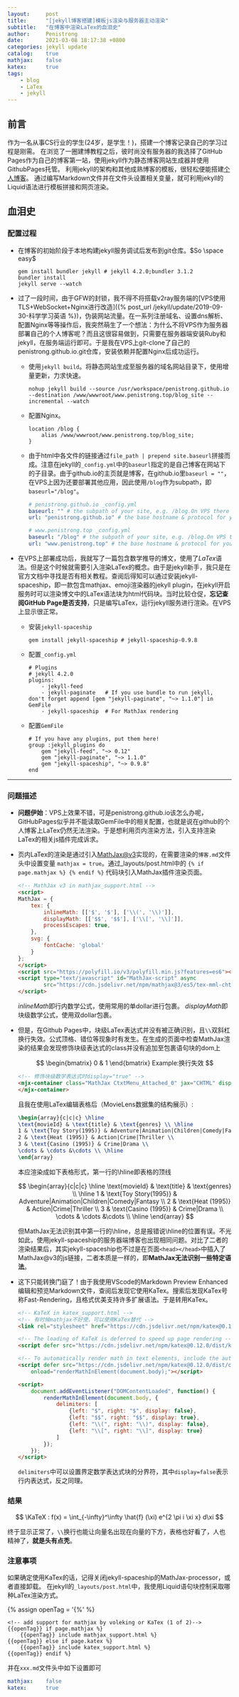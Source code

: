 ```yaml
---
layout:     post
title:      "[jekyll博客搭建]模板js渲染与服务器主动渲染"
subtitle:   "在博客中渲染LaTex的血泪史"
author:     Penistrong
date:       2021-03-08 18:17:38 +0800
categories: jekyll update
catalog:    true
mathjax:    false
katex:      true
tags:
    - blog
    - LaTex
    - jekyll
---
```


## 前言

作为一名从事CS行业的学生(24岁，是学生！)，搭建一个博客记录自己的学习过程是刚需。
在浏览了一圈建博教程之后，彼时尚没有服务器的我选择了GitHub Pages作为自己的博客第一站，使用jekyll作为静态博客网站生成器并使用GithubPages托管。
利用jekyll的架构和其他成熟博客的模板，很轻松便能搭建[个人博客](https://penistrong.github.io)。
通过编写Markdown文件并在文件头设置相关变量，就可利用jekyll的Liquid语法进行模板拼接和网页渲染。

## 血泪史

### 配置过程

- 在博客的初始阶段于本地构建jekyll服务调试后发布到git仓库。$So \space easy$

    ```shell
    gem install bundler jekyll # jekyll 4.2.0;bundler 3.1.2
    bundler install
    jekyll serve --watch
    ```

- 过了一段时间，由于GFW的封锁，我不得不将搭载v2ray服务端的[VPS使用TLS+WebSocket+Nginx进行改造]({% post_url /jekyll/update/2019-09-30-科学学习英语 %})，伪装网站流量。在一系列注册域名、设置dns解析、配置Nginx等等操作后，我突然萌生了一个想法：为什么不将VPS作为服务器部署自己的个人博客呢？而且这很容易做到，只需要在服务器端安装Ruby和jekyll，在服务端运行即可。于是我在VPS上git-clone了自己的penistrong.github.io.git仓库，安装依赖并配置Nginx后成功运行。
  - 使用`jekyll build`。将静态网站生成至服务器的域名网站目录下，使用增量更新，力求快速。

    ```shell
    nohup jekyll build --source /usr/workspace/penistrong.github.io --destination /www/wwwroot/www.penistrong.top/blog_site --incremental --watch
    ```

  - 配置Nginx。

    ```nginx
    location /blog {
        alias /www/wwwroot/www.penistrong.top/blog_site;
    }
    ```

  - 由于html中各文件的链接通过` file_path | prepend site.baseurl `拼接而成。注意在jekyll的`_config.yml`中的`baseurl`指定的是自己博客在网站下的子目录。由于github.io的主页就是博客，在github.io里`baseurl = ""`，在VPS上因为还要部署其他应用，因此使用`/blog`作为subpath，即`baseurl="/blog"`。

    ```yaml
    # penistrong.github.io _config.yml
    baseurl: "" # the subpath of your site, e.g. /blog.On VPS there is "/blog" while "" in penistrong.github.io
    url: "penistrong.github.io" # the base hostname & protocol for your site, e.g. http://example.com

    # www.penistrong.top _config.yml
    baseurl: "/blog" # the subpath of your site, e.g. /blog.On VPS there is "/blog" while "" in penistrong.github.io
    url: "www.penistrong.top" # the base hostname & protocol for your site, e.g. http://example.com 
    ```

- 在VPS上部署成功后，我就写了一篇包含数学推导的博文，使用了$LaTex$语法。但是这个时候就需要引入渲染LaTex的概念。由于是jekyll新手，我只是在官方文档中寻找是否有相关教程。查阅后得知可以通过安装jekyll-spaceship，即一款包含mathjax、emoji渲染器的jekyll plugin，在jekyll开启服务时可以渲染博文中的LaTex语法块为html代码块。当时比较仓促，**忘记查阅GitHub Page是否支持**，只是编写LaTex，运行jekyll服务进行渲染。在VPS上显示很正常。
  - 安装`jekyll-spaceship`

    ```shell
    gem install jekyll-spaceship # jekyll-spaceship-0.9.8
    ```

  - 配置`_config.yml`

    ```shell
    # Plugins
    # jekyll 4.2.0
    plugins:
        - jekyll-feed
        - jekyll-paginate   # If you use bundle to run jekyll, don't forget append [gem "jekyll-paginate", "~> 1.1.0"] in GemFile
        - jekyll-spaceship  # For MathJax rendering
    ```

  - 配置`GemFile`

    ```shell
    # If you have any plugins, put them here!
    group :jekyll_plugins do
        gem "jekyll-feed", "~> 0.12"
        gem "jekyll-paginate", "~> 1.1.0"
        gem "jekyll-spaceship", "~> 0.9.8"
    end
    ```

---

### 问题描述

- **问题伊始**：VPS上效果不错，可是penistrong.github.io该怎么办呢，GitHubPages似乎并不能读取GemFile中的相关配置，也就是说在github的个人博客上LaTex仍然无法渲染。于是想利用页内渲染方法，引入支持渲染LaTex的相关js插件完成诉求。

- 页内LaTex的渲染是通过引入[MathJax@v3](http://docs.mathjax.org/en/latest/index.html)实现的，在需要渲染的`博客.md`文件头中设置变量 `mathjax = true`。通过_layouts/post.html中的 `{% if page.mathjax %} {% endif %}` 代码块引入MathJax插件渲染页面。

    ```html
    <!-- MathJax v3 in mathjax_support.html -->
    <script>
    MathJax = {
        tex: {
            inlineMath: [['$', '$'], ['\\(', '\\)']],
            displayMath: [['$$', '$$'], ['\\[', '\\]']],
            processEscapes: true,
        },
        svg: {
            fontCache: 'global'
        }
    };
    </script>
    <script src="https://polyfill.io/v3/polyfill.min.js?features=es6"></script>
    <script type="text/javascript" id="MathJax-script" async
            src="https://cdn.jsdelivr.net/npm/mathjax@3/es5/tex-mml-chtml.js">
    </script>
    ```

    $inlineMath$即行内数学公式，使用常用的单dollar进行包裹。
    $displayMath$即块级数学公式，使用双dollar包裹。

- 但是，在Github Pages中，块级LaTex表达式并没有被正确识别，且`\\`双斜杠换行失效。公式顶格、错位等现象时有发生。在生成的页面中检查MathJax渲染的结果会发现修饰块级表达式的class并没有追加至包裹语句块的dom上

    $$ \begin{bmatrix} 0 & 1 \end{bmatrix}  Example:换行失效 $$

    ```html
    <!-- 修饰块级数学表达式时display="true" -->
    <mjx-container class="MathJax CtxtMenu_Attached_0" jax="CHTML" display="false" role="presentation" tabindex="0" ctxtmenu_couter="8" style="position:relative">
    </mjx-container>
    ```

    且我在使用LaTex编辑表格后（MovieLens数据集的结构展示）:

    ```LaTex
    \begin{array}{c|c|c} \hline
    \text{movieId} & \text{title} & \text{genres} \\ \hline
    1 & \text{Toy Story(1995)} & Adventure|Animation|Children|Comedy|Fantasy \\
    2 & \text{Heat (1995)} & Action|Crime|Thriller \\
    3 & \text{Casino (1995)} & Crime|Drama \\
    \cdots & \cdots &\cdots \\ \hline
    \end{array}
    ```

    本应渲染成如下表格形式，第一行的\hline即表格的顶线

    $$ \begin{array}{c|c|c} \hline
        \text{movieId} & \text{title} & \text{genres} \\ \hline
        1 & \text{Toy Story(1995)} & Adventure|Animation|Children|Comedy|Fantasy \\
        2 & \text{Heat (1995)} & Action|Crime|Thriller \\
        3 & \text{Casino (1995)} & Crime|Drama \\
        \cdots & \cdots &\cdots \\ \hline
    \end{array} $$

    但MathJax无法识别其中第一行的\hline，总是报错说\hline的位置有误。不光如此，使用jekyll-spaceship的服务器端博客也出现相同问题。对比了二者的渲染结果后，其实jekyll-spaceship也不过是在页面`<head></head>`中插入了MathJax@v3的js链接，二者本质是一样的，即**MathJax无法识别一些特定语法**。

- 这下只能转换门庭了！由于我使用VScode的Markdown Preview Enhanced编辑和预览Markdown文件，查阅后发现它使用KaTex。搜索后发现KaTex号称Fast-Rendering，且格式优美支持许多扩展语法。于是转用KaTex。

    ```html
    <!-- KaTeX in katex_support.html -->
    <!-- 有时候mathjax不好使，可以使用KaTex替代 -->
    <link rel="stylesheet" href="https://cdn.jsdelivr.net/npm/katex@0.12.0/dist/katex.min.css" integrity="sha384-AfEj0r4/OFrOo5t7NnNe46zW/tFgW6x/bCJG8FqQCEo3+Aro6EYUG4+cU+KJWu/X" crossorigin="anonymous">

    <!-- The loading of KaTeX is deferred to speed up page rendering -->
    <script defer src="https://cdn.jsdelivr.net/npm/katex@0.12.0/dist/katex.min.js" integrity="sha384-g7c+Jr9ZivxKLnZTDUhnkOnsh30B4H0rpLUpJ4jAIKs4fnJI+sEnkvrMWph2EDg4" crossorigin="anonymous"></script>

    <!-- To automatically render math in text elements, include the auto-render extension: -->
    <script defer src="https://cdn.jsdelivr.net/npm/katex@0.12.0/dist/contrib/auto-render.min.js" integrity="sha384-mll67QQFJfxn0IYznZYonOWZ644AWYC+Pt2cHqMaRhXVrursRwvLnLaebdGIlYNa" crossorigin="anonymous"
        onload="renderMathInElement(document.body);"></script>

    <script>
        document.addEventListener("DOMContentLoaded", function() {
            renderMathInElement(document.body, {
                delimiters: [
                    {left: "$", right: "$", display: false},
                    {left: "$$", right: "$$", display: true},
                    {left: "\\(", right: "\\)", display: false},
                    {left: "\\[", right: "\\]", display: true}
                ]
            });
        });
    </script>
    ```

    `delimiters`中可以设置界定数学表达式块的分界符，其中`display=false`表示行内表达式，反之同理。

### 结果

$$  \KaTeX : f(x) = \int_{-\infty}^\infty \hat{f} (\xi) e^{2 \pi i \xi x} d\xi $$

终于显示正常了，`\\`换行也能让向量名出现在向量的下方，表格也好看了，人也精神了，**就是头有点秃**。

### 注意事项

如果确定使用KaTex的话，记得关闭jekyll-spaceship的MathJax-processor，或者直接卸载。
在jekyll的`_layouts/post.html`中，我使用Liquid语句块控制采取哪种LaTex渲染方式。

{% assign openTag = '{%' %}

```liquid
<!-- add support for mathjax by voleking or KaTex (1 of 2)-->
{{openTag}} if page.mathjax %}
    {{openTag}} include mathjax_support.html %}
{{openTag}} else if page.katex %}
    {{openTag}} include katex_support.html %}
{{openTag}} endif %}
```

并在`xxx.md`文件头中如下设置即可

```yaml
mathjax:    false
katex:      true
```
